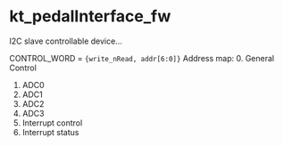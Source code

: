 # kt_pedalInterface_fw

I2C slave controllable device...

CONTROL_WORD = `{write_nRead, addr[6:0]}`
Address map:
0. General Control
1. ADC0
2. ADC1
3. ADC2
4. ADC3
5. Interrupt control
6. Interrupt status